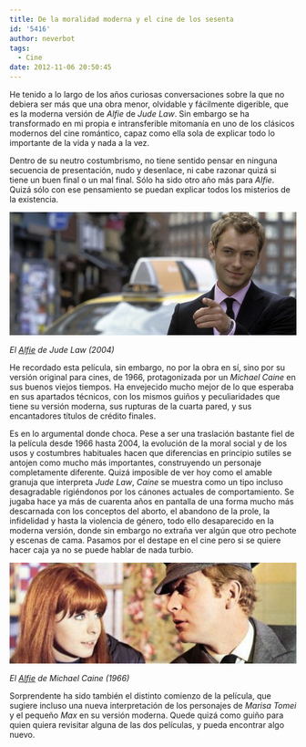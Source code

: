 ```yaml
---
title: De la moralidad moderna y el cine de los sesenta
id: '5416'
author: neverbot
tags:
  - Cine
date: 2012-11-06 20:50:45
---
```


He tenido a lo largo de los años curiosas conversaciones sobre la que no debiera ser más que una obra menor, olvidable y fácilmente digerible, que es la moderna versión de _Alfie_ de _Jude Law_. Sin embargo se ha transformado en mi propia e intransferible mitomanía en uno de los clásicos modernos del cine romántico, capaz como ella sola de explicar todo lo importante de la vida y nada a la vez.

Dentro de su neutro costumbrismo, no tiene sentido pensar en ninguna secuencia de presentación, nudo y desenlace, ni cabe razonar quizá si tiene un buen final o un mal final. Sólo ha sido otro año más para _Alfie_. Quizá sólo con ese pensamiento se puedan explicar todos los misterios de la existencia.

[![](./de-la-moralidad-moderna-y-el-cine-de-los-sesenta/alfie_jude_law_2004.jpg "El Alfie de Jude Law de 2004")](./de-la-moralidad-moderna-y-el-cine-de-los-sesenta/alfie_jude_law_2004.jpg)

_El [Alfie](http://www.imdb.com/title/tt0375173/) de Jude Law (2004)_

He recordado esta película, sin embargo, no por la obra en sí, sino por su versión original para cines, de 1966, protagonizada por un _Michael Caine_ en sus buenos viejos tiempos. Ha envejecido mucho mejor de lo que esperaba en sus apartados técnicos, con los mismos guiños y peculiaridades que tiene su versión moderna, sus rupturas de la cuarta pared, y sus encantadores títulos de crédito finales.

Es en lo argumental donde choca. Pese a ser una traslación bastante fiel de la película desde 1966 hasta 2004, la evolución de la moral social y de los usos y costumbres habituales hacen que diferencias en principio sutiles se antojen como mucho más importantes, construyendo un personaje completamente diferente. Quizá imposible de ver hoy como el amable granuja que interpreta _Jude Law_, _Caine_ se muestra como un tipo incluso desagradable rigiéndonos por los cánones actuales de comportamiento. Se jugaba hace ya más de cuarenta años en pantalla de una forma mucho más descarnada con los conceptos del aborto, el abandono de la prole, la infidelidad y hasta la violencia de género, todo ello desaparecido en la moderna versión, donde sin embargo no extraña ver algún que otro pechote y escenas de cama. Pasamos por el destape en el cine pero si se quiere hacer caja ya no se puede hablar de nada turbio.

[![](./de-la-moralidad-moderna-y-el-cine-de-los-sesenta/alfie_michael_caine_1966.jpg "El Alfie de Michael Caine de 1966")](./de-la-moralidad-moderna-y-el-cine-de-los-sesenta/alfie_michael_caine_1966.jpg)

_El [Alfie](http://www.imdb.com/title/tt0060086/) de Michael Caine (1966)_

Sorprendente ha sido también el distinto comienzo de la película, que sugiere incluso una nueva interpretación de los personajes de _Marisa Tomei_ y el pequeño _Max_ en su versión moderna. Quede quizá como guiño para quien quiera revisitar alguna de las dos películas, y pueda encontrar algo nuevo.